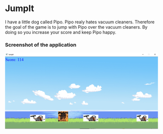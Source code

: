 # JumpIt

I have a little dog called Pipo. Pipo realy hates vacuum cleaners. Therefore the goal of the game is to jump with Pipo over the vacuum cleaners. By doing so you increase your score and keep Pipo happy.

### Screenshot of the application
![Screenshot](screenshotOfApplication.png)
